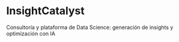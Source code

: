 # InsightCatalyst


Consultoría y plataforma de Data Science: generación de insights y optimización con IA

